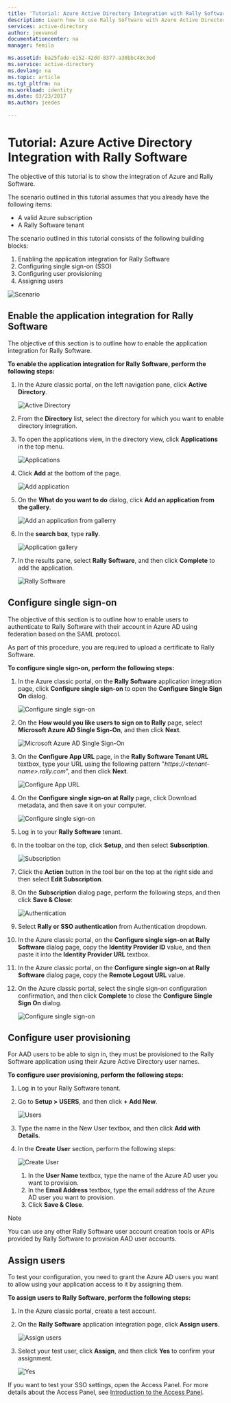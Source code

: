 ```yaml
---
title: 'Tutorial: Azure Active Directory Integration with Rally Software | Microsoft Docs'
description: Learn how to use Rally Software with Azure Active Directory to enable single sign-on, automated provisioning, and more!
services: active-directory
author: jeevansd
documentationcenter: na
manager: femila

ms.assetid: ba25fade-e152-42dd-8377-a30bbc48c3ed
ms.service: active-directory
ms.devlang: na
ms.topic: article
ms.tgt_pltfrm: na
ms.workload: identity
ms.date: 03/23/2017
ms.author: jeedes

---
```

# Tutorial: Azure Active Directory Integration with Rally Software
The objective of this tutorial is to show the integration of Azure and Rally Software.  

The scenario outlined in this tutorial assumes that you already have the following items:

* A valid Azure subscription
* A Rally Software tenant

The scenario outlined in this tutorial consists of the following building blocks:

1. Enabling the application integration for Rally Software
2. Configuring single sign-on (SSO)
3. Configuring user provisioning
4. Assigning users

![Scenario](./media/active-directory-saas-rally-software-tutorial/IC769525.png "Scenario")

## Enable the application integration for Rally Software
The objective of this section is to outline how to enable the application integration for Rally Software.

**To enable the application integration for Rally Software, perform the following steps:**

1. In the Azure classic portal, on the left navigation pane, click **Active Directory**.
   
    ![Active Directory](./media/active-directory-saas-rally-software-tutorial/IC700993.png "Active Directory")

2. From the **Directory** list, select the directory for which you want to enable directory integration.

3. To open the applications view, in the directory view, click **Applications** in the top menu.
   
    ![Applications](./media/active-directory-saas-rally-software-tutorial/IC700994.png "Applications")

4. Click **Add** at the bottom of the page.
   
    ![Add application](./media/active-directory-saas-rally-software-tutorial/IC749321.png "Add application")

5. On the **What do you want to do** dialog, click **Add an application from the gallery**.
   
    ![Add an application from gallerry](./media/active-directory-saas-rally-software-tutorial/IC749322.png "Add an application from gallerry")

6. In the **search box**, type **rally**.
   
    ![Application gallery](./media/active-directory-saas-rally-software-tutorial/IC769526.png "Application gallery")

7. In the results pane, select **Rally Software**, and then click **Complete** to add the application.
   
    ![Rally Software](./media/active-directory-saas-rally-software-tutorial/IC769527.png "Rally Software")
   
## Configure single sign-on

The objective of this section is to outline how to enable users to authenticate to Rally Software with their account in Azure AD using federation based on the SAML protocol.

As part of this procedure, you are required to upload a certificate to Rally Software.

**To configure single sign-on, perform the following steps:**

1. In the Azure classic portal, on the **Rally Software** application integration page, click **Configure single sign-on** to open the **Configure Single Sign On** dialog.
   
    ![Configure single sign-on](./media/active-directory-saas-rally-software-tutorial/IC749323.png "Configure single sign-on")

2. On the **How would you like users to sign on to Rally** page, select **Microsoft Azure AD Single Sign-On**, and then click **Next**.
   
    ![Microsoft Azure AD Single Sign-On](./media/active-directory-saas-rally-software-tutorial/IC769528.png "Microsoft Azure AD Single Sign-On")

3. On the **Configure App URL** page, in the **Rally Software Tenant URL** textbox, type your URL using the following pattern "*https://\<tenant-name\>.rally.com*", and then click **Next**.
   
    ![Configure App URL](./media/active-directory-saas-rally-software-tutorial/IC769529.png "Configure App URL")

4. On the **Configure single sign-on at Rally** page, click Download metadata, and then save it on your computer.
   
    ![Configure single sign-on](./media/active-directory-saas-rally-software-tutorial/IC769530.png "Configure single sign-on")

5. Log in to your **Rally Software** tenant.

6. In the toolbar on the top, click **Setup**, and then select **Subscription**.
   
    ![Subscription](./media/active-directory-saas-rally-software-tutorial/IC769531.png "Subscription")

7. Click the **Action** button In the tool bar on the top at the right side and then select **Edit Subscription**.

8. On the **Subscription** dialog page, perform the following steps, and then click **Save & Close**:
   
    ![Authentication](./media/active-directory-saas-rally-software-tutorial/IC769542.png "Authentication")
   
  1. Select **Rally or SSO authentication** from Authentication dropdown.
  2. In the Azure classic portal, on the **Configure single sign-on at Rally Software** dialog page, copy the **Identity Provider ID** value, and then paste it into the **Identity Provider URL** textbox.
  3. In the Azure classic portal, on the **Configure single sign-on at Rally Software** dialog page, copy the **Remote Logout URL** value.

9. On the Azure classic portal, select the single sign-on configuration confirmation, and then click **Complete** to close the **Configure Single Sign On** dialog.
   
    ![Configure single sign-on](./media/active-directory-saas-rally-software-tutorial/IC769547.png "Configure single sign-on")
   
## Configure user provisioning

For AAD users to be able to sign in, they must be provisioned to the Rally Software application using their Azure Active Directory user names.

**To configure user provisioning, perform the following steps:**

1. Log in to your Rally Software tenant.

2. Go to **Setup \> USERS**, and then click **+ Add New**.
   
    ![Users](./media/active-directory-saas-rally-software-tutorial/IC781039.png "Users")

3. Type the name in the New User textbox, and then click **Add with Details**.

4. In the **Create User** section, perform the following steps:
   
    ![Create User](./media/active-directory-saas-rally-software-tutorial/IC781040.png "Create User")
   
   1. In the **User Name** textbox, type the name of the Azure AD user you want to provision.
   2. In the **Email Address** textbox, type the email address of the Azure AD user you want to provision.
   3. Click **Save & Close**.

>[!NOTE]
>You can use any other Rally Software user account creation tools or APIs provided by Rally Software to provision AAD user accounts.
> 
> 

## Assign users
To test your configuration, you need to grant the Azure AD users you want to allow using your application access to it by assigning them.

**To assign users to Rally Software, perform the following steps:**

1. In the Azure classic portal, create a test account.

2. On the **Rally Software** application integration page, click **Assign users**.
   
    ![Assign users](./media/active-directory-saas-rally-software-tutorial/IC769548.png "Assign users")

3. Select your test user, click **Assign**, and then click **Yes** to confirm your assignment.
   
    ![Yes](./media/active-directory-saas-rally-software-tutorial/IC767830.png "Yes")

If you want to test your SSO settings, open the Access Panel. For more details about the Access Panel, see [Introduction to the Access Panel](active-directory-saas-access-panel-introduction.md).

